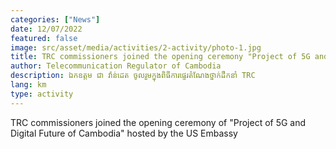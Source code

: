 ```yaml
---
categories: ["News"]
date: 12/07/2022
featured: false
image: src/asset/media/activities/2-activity/photo-1.jpg
title: TRC commissioners joined the opening ceremony "Project of 5G and Digital Future of Cambodia" hosted by the US Embassy
author: Telecommunication Regulator of Cambodia
description: ឯកឧត្តម ជា វ៉ាន់ដេត ចូលរួមក្នុងពិធីការផ្ទេរតំណែងថ្នាក់ដឹកនាំ TRC
lang: km
type: activity
---
```

TRC commissioners joined the opening ceremony of "Project of 5G and
 Digital Future of Cambodia" hosted by the US Embassy


